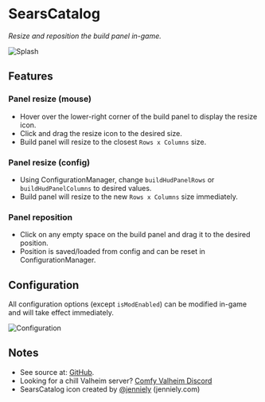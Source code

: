 # SearsCatalog

*Resize and reposition the build panel in-game.*

![Splash](https://i.imgur.com/jwYCsdf.png)

## Features

### Panel resize (mouse)

  * Hover over the lower-right corner of the build panel to display the resize icon.
  * Click and drag the resize icon to the desired size.
  * Build panel will resize to the closest `Rows x Columns` size.

### Panel resize (config)

  * Using ConfigurationManager, change `buildHudPanelRows` or `buildHudPanelColumns` to desired values.
  * Build panel will resize to the new `Rows x Columns` size immediately.

### Panel reposition

  * Click on any empty space on the build panel and drag it to the desired position.
  * Position is saved/loaded from config and can be reset in ConfigurationManager.

## Configuration

All configuration options (except `isModEnabled`) can be modified in-game and will take effect immediately.

![Configuration](https://imgur.com/Xm8ma0D.png)

## Notes

  * See source at: [GitHub](https://github.com/redseiko/ComfyMods/tree/main/SearsCatalog).
  * Looking for a chill Valheim server? [Comfy Valheim Discord](https://discord.gg/ameHJz5PFk)
  * SearsCatalog icon created by [@jenniely](https://twitter.com/jenniely) (jenniely.com)
